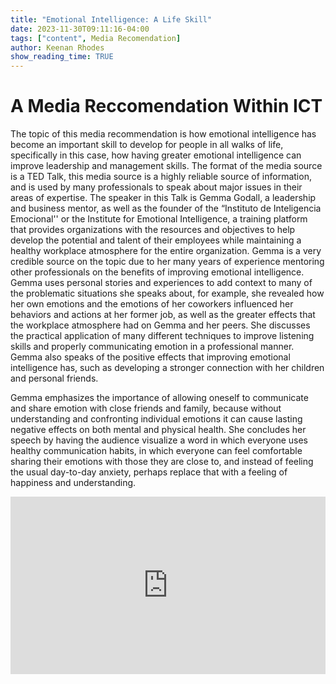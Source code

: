 ```yaml
---
title: "Emotional Intelligence: A Life Skill"
date: 2023-11-30T09:11:16-04:00
tags: ["content", Media Recomendation]
author: Keenan Rhodes
show_reading_time: TRUE
---
```


# A Media Reccomendation Within ICT

The topic of this media recommendation is how emotional intelligence has become an important skill to develop for people in all walks of life, specifically in this case, how having greater emotional intelligence can improve leadership and management skills. The format of the media source is a TED Talk, this media source is a highly reliable source of information, and is used by many professionals to speak about major issues in their areas of expertise. The speaker in this Talk is Gemma Godall, a leadership and business mentor, as well as the founder of the “Instituto de Inteligencia Emocional'' or the Institute for Emotional Intelligence, a training platform that provides organizations with the resources and objectives to help develop the potential and talent of their employees while maintaining a healthy workplace atmosphere for the entire organization. Gemma is a very credible source on the topic due to her many years of experience mentoring other professionals on the benefits of improving emotional intelligence. Gemma uses personal stories and experiences to add context to many of the problematic situations she speaks about, for example, she revealed how her own emotions and the emotions of her coworkers influenced her behaviors and actions at her former job, as well as the greater effects that the workplace atmosphere had on Gemma and her peers. She discusses the practical application of many different techniques to improve listening skills and properly communicating emotion in a professional manner. Gemma also speaks of the positive effects that improving emotional intelligence has, such as developing a stronger connection with her children and personal friends.  

Gemma emphasizes the importance of allowing oneself to communicate and share emotion with close friends and family, because without understanding and confronting individual emotions it can cause lasting negative effects on both mental and physical health. She concludes her speech by having the audience visualize a word in which everyone uses healthy communication habits, in which everyone can feel comfortable sharing their emotions with those they are close to, and instead of feeling the usual day-to-day anxiety, perhaps replace that with a feeling of happiness and understanding.  

<div style="max-width:854px"><div style="position:relative;height:0;padding-bottom:56.25%"><iframe src="https://embed.ted.com/talks/lang/en/gemma_garcia_godall_how_emotional_intelligence_makes_leaders_more_impactful" width="854" height="480" style="position:absolute;left:0;top:0;width:100%;height:100%" frameborder="0" scrolling="no" allowfullscreen></iframe></div></div>